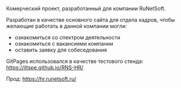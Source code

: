 Комерческий проект, разработанный для компании RuNetSoft.

Разработан в качестве основного сайта для отдела кадров, чтобы желающие работать в данной компании могли:
- ознакомиться со спектром деятельности
- ознакомиться с вакансиями компании
- оставить заявку для собеседования

GitPages использовался в качестве тестового стенда: https://iltspe.github.io/RNS-HR/

Прод: https://hr.runetsoft.ru/
